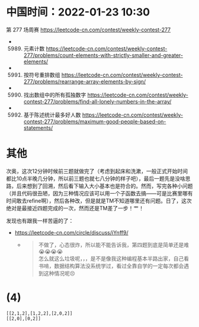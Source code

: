 
# 中国时间：2022-01-23 10:30

第 277 场周赛 https://leetcode-cn.com/contest/weekly-contest-277
- 5989. 元素计数 https://leetcode-cn.com/contest/weekly-contest-277/problems/count-elements-with-strictly-smaller-and-greater-elements/
- 5991. 按符号重排数组 https://leetcode-cn.com/contest/weekly-contest-277/problems/rearrange-array-elements-by-sign/
- 5990. 找出数组中的所有孤独数字 https://leetcode-cn.com/contest/weekly-contest-277/problems/find-all-lonely-numbers-in-the-array/
- 5992. 基于陈述统计最多好人数 https://leetcode-cn.com/contest/weekly-contest-277/problems/maximum-good-people-based-on-statements/

# 其他

次奥，这次12分钟时候前三题就做完了（考虑到起床和洗漱，一般正式开始时间都比10点半晚几分钟，所以前三题也就七八分钟的样子吧），最后一题先是没啥思路，后来想到了回溯，然后看下输入大小基本也是符合的。然而，写完各种小问题（并且代码很丑陋，因为三种情况应该可以用一个子函数去搞——可是比赛里哪有时间敢去refine啊），然后各种改，但是就是TM不知道哪里还有问题。日了，这次绝对是最接近四题完成的一次，然而还是TM差了一步！艹！

发现也有跟我一样苦逼的了：
- https://leetcode-cn.com/circle/discuss/iYnff9/
  * > 不做了，心态很炸，所以能不能告诉我，第四题到底是简单还是难😭😭😭😭 <br> 怎么就这么垃圾呢，，，是不是像我这种编程基本半路出家，自己看书啃，数据结构算法没系统学过，看过全靠自学的一定每次都会遇到这种情况呢😣

# (4)

```
[[2,1,2],[1,2,2],[2,0,2]]
[[2,0],[0,2]]
```

